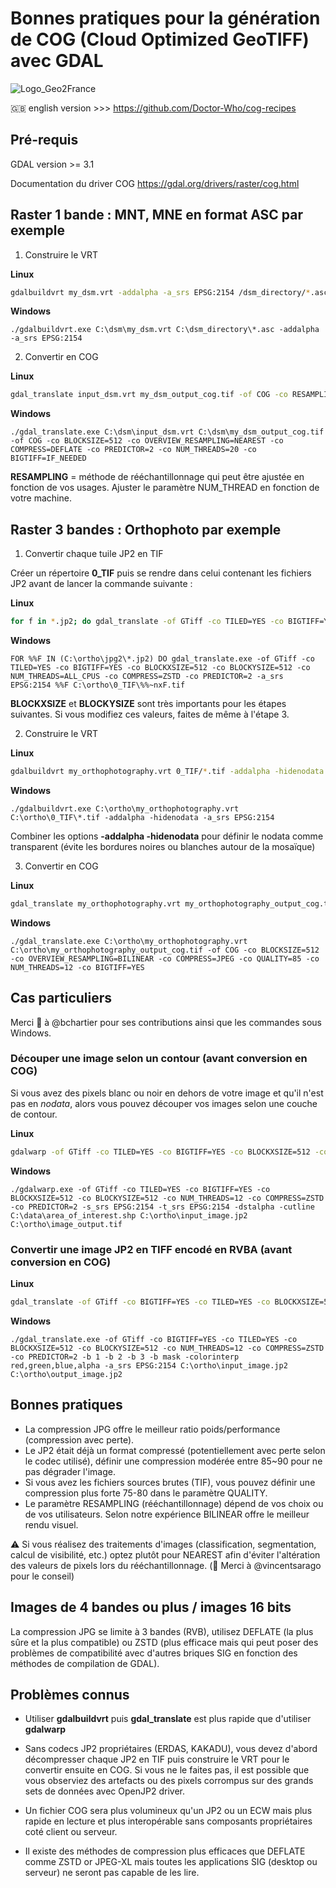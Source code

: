 # Bonnes pratiques pour la génération de COG (Cloud Optimized GeoTIFF) avec GDAL

![Logo_Geo2France](./img/geo2france_alt.png)

:gb: english version >>> <https://github.com/Doctor-Who/cog-recipes>

## Pré-requis

GDAL version >= 3.1

Documentation du driver COG <https://gdal.org/drivers/raster/cog.html>

## Raster 1 bande : MNT, MNE en format ASC par exemple

1. Construire le VRT

**Linux**

```bash
gdalbuildvrt my_dsm.vrt -addalpha -a_srs EPSG:2154 /dsm_directory/*.asc
```

**Windows**

```batch
./gdalbuildvrt.exe C:\dsm\my_dsm.vrt C:\dsm_directory\*.asc -addalpha -a_srs EPSG:2154
```

2. Convertir en COG

**Linux**

```bash
gdal_translate input_dsm.vrt my_dsm_output_cog.tif -of COG -co RESAMPLING=NEAREST  -co OVERVIEW_RESAMPLING=NEAREST -co COMPRESS=DEFLATE -co PREDICTOR=2 -co NUM_THREADS=20 -co BIGTIFF=IF_NEEDED
```

**Windows**

```batch
./gdal_translate.exe C:\dsm\input_dsm.vrt C:\dsm\my_dsm_output_cog.tif -of COG -co BLOCKSIZE=512 -co OVERVIEW_RESAMPLING=NEAREST -co COMPRESS=DEFLATE -co PREDICTOR=2 -co NUM_THREADS=20 -co BIGTIFF=IF_NEEDED
```

**RESAMPLING** = méthode de rééchantillonnage qui peut être ajustée en fonction de vos usages.
Ajuster le paramètre NUM_THREAD en fonction de votre machine.

## Raster 3 bandes : Orthophoto par exemple

1. Convertir chaque tuile JP2 en TIF

Créer un répertoire **0_TIF** puis se rendre dans celui contenant les fichiers JP2 avant de lancer la commande suivante :

**Linux**

```bash
for f in *.jp2; do gdal_translate -of GTiff -co TILED=YES -co BIGTIFF=YES -co BLOCKXSIZE=512 -co BLOCKYSIZE=512 -co NUM_THREADS=20 -co COMPRESS=ZSTD -co PREDICTOR=2 ${f} ../0_TIF/${f%.*}.tif; done
```

**Windows**

```batch
FOR %%F IN (C:\ortho\jpg2\*.jp2) DO gdal_translate.exe -of GTiff -co TILED=YES -co BIGTIFF=YES -co BLOCKXSIZE=512 -co BLOCKYSIZE=512 -co NUM_THREADS=ALL_CPUS -co COMPRESS=ZSTD -co PREDICTOR=2 -a_srs EPSG:2154 %%F C:\ortho\0_TIF\%%~nxF.tif
```

**BLOCKXSIZE** et **BLOCKYSIZE** sont très importants pour les étapes suivantes. Si vous modifiez ces valeurs, faites de même à l'étape 3.

2. Construire le VRT

**Linux**

```bash
gdalbuildvrt my_orthophotography.vrt 0_TIF/*.tif -addalpha -hidenodata -a_srs EPSG:2154
```

**Windows**

```batch
./gdalbuildvrt.exe C:\ortho\my_orthophotography.vrt C:\ortho\0_TIF\*.tif -addalpha -hidenodata -a_srs EPSG:2154
```

Combiner les options **-addalpha -hidenodata** pour définir le nodata comme transparent (évite les bordures noires ou blanches autour de la mosaïque)

3. Convertir en COG

**Linux**

```bash
gdal_translate my_orthophotography.vrt my_orthophotography_output_cog.tif -of COG -co BLOCKSIZE=512 -co OVERVIEW_RESAMPLING=BILINEAR -co COMPRESS=JPEG -co QUALITY=85 -co NUM_THREADS=ALL_CPUS -co BIGTIFF=YES
```

**Windows**

```batch
./gdal_translate.exe C:\ortho\my_orthophotography.vrt C:\ortho\my_orthophotography_output_cog.tif -of COG -co BLOCKSIZE=512 -co OVERVIEW_RESAMPLING=BILINEAR -co COMPRESS=JPEG -co QUALITY=85 -co NUM_THREADS=12 -co BIGTIFF=YES
```

## Cas particuliers

Merci :pray: à @bchartier pour ses contributions ainsi que les commandes sous Windows.

### Découper une image selon un contour (avant conversion en COG)

Si vous avez des pixels blanc ou noir en dehors de votre image et qu'il n'est pas en _nodata_, alors vous pouvez découper vos images selon une couche de contour.

**Linux**

```bash
gdalwarp -of GTiff -co TILED=YES -co BIGTIFF=YES -co BLOCKXSIZE=512 -co BLOCKYSIZE=512 -co NUM_THREADS=12 -co COMPRESS=ZSTD -co PREDICTOR=2 -s_srs EPSG:2154 -t_srs EPSG:2154 -dstalpha -cutline area_of_interest.shp input_image.jp2 image_output.tif
```

**Windows**

```batch
./gdalwarp.exe -of GTiff -co TILED=YES -co BIGTIFF=YES -co BLOCKXSIZE=512 -co BLOCKYSIZE=512 -co NUM_THREADS=12 -co COMPRESS=ZSTD -co PREDICTOR=2 -s_srs EPSG:2154 -t_srs EPSG:2154 -dstalpha -cutline C:\data\area_of_interest.shp C:\ortho\input_image.jp2 C:\ortho\image_output.tif
```

### Convertir une image JP2 en TIFF encodé en RVBA (avant conversion en COG)

**Linux**

```bash
gdal_translate -of GTiff -co BIGTIFF=YES -co TILED=YES -co BLOCKXSIZE=512 -co BLOCKYSIZE=512 -co NUM_THREADS=12 -co COMPRESS=ZSTD -co PREDICTOR=2 -b 1 -b 2 -b 3 -b mask -colorinterp red,green,blue,alpha -a_srs EPSG:2154 input_image.jp2 output_image.tif
```

**Windows**

```batch
./gdal_translate.exe -of GTiff -co BIGTIFF=YES -co TILED=YES -co BLOCKXSIZE=512 -co BLOCKYSIZE=512 -co NUM_THREADS=12 -co COMPRESS=ZSTD -co PREDICTOR=2 -b 1 -b 2 -b 3 -b mask -colorinterp red,green,blue,alpha -a_srs EPSG:2154 C:\ortho\input_image.jp2 C:\ortho\output_image.jp2
```

## Bonnes pratiques

- La compression JPG offre le meilleur ratio poids/performance (compression avec perte).
- Le JP2 était déjà un format compressé (potentiellement avec perte selon le codec utilisé), définir une compression modérée entre 85~90 pour ne pas dégrader l'image.
- Si vous avez les fichiers sources brutes (TIF), vous pouvez définir une compression plus forte 75-80 dans le paramètre QUALITY.
- Le paramètre RESAMPLING (rééchantillonnage) dépend de vos choix ou de vos utilisateurs. Selon notre expérience BILINEAR offre le meilleur rendu visuel.

:warning: Si vous réalisez des traitements d'images (classification, segmentation, calcul de visibilité, etc.) optez plutôt pour NEAREST afin d'éviter l'altération des valeurs de pixels lors du rééchantillonnage. (:pray: Merci à @vincentsarago pour le conseil)

## Images de 4 bandes ou plus / images 16 bits

La compression JPG se limite à 3 bandes (RVB), utilisez DEFLATE (la plus sûre et la plus compatible) ou ZSTD (plus efficace mais qui peut poser des problèmes de compatibilité avec d'autres briques SIG en fonction des méthodes de compilation de GDAL).

## Problèmes connus

- Utiliser **gdalbuildvrt** puis **gdal_translate** est plus rapide que d'utiliser **gdalwarp**

- Sans codecs JP2 propriétaires (ERDAS, KAKADU), vous devez d'abord décompresser chaque JP2 en TIF puis construire le VRT pour le convertir ensuite en COG.
Si vous ne le faites pas, il est possible que vous observiez des artefacts ou des pixels corrompus sur des grands sets de données avec OpenJP2 driver.

- Un fichier COG sera plus volumineux qu'un JP2 ou un ECW mais plus rapide en lecture et plus interopérable sans composants propriétaires coté client ou serveur.

- Il existe des méthodes de compression plus efficaces que DEFLATE comme ZSTD or JPEG-XL mais toutes les applications SIG (desktop ou serveur) ne seront pas capable de les lire.
